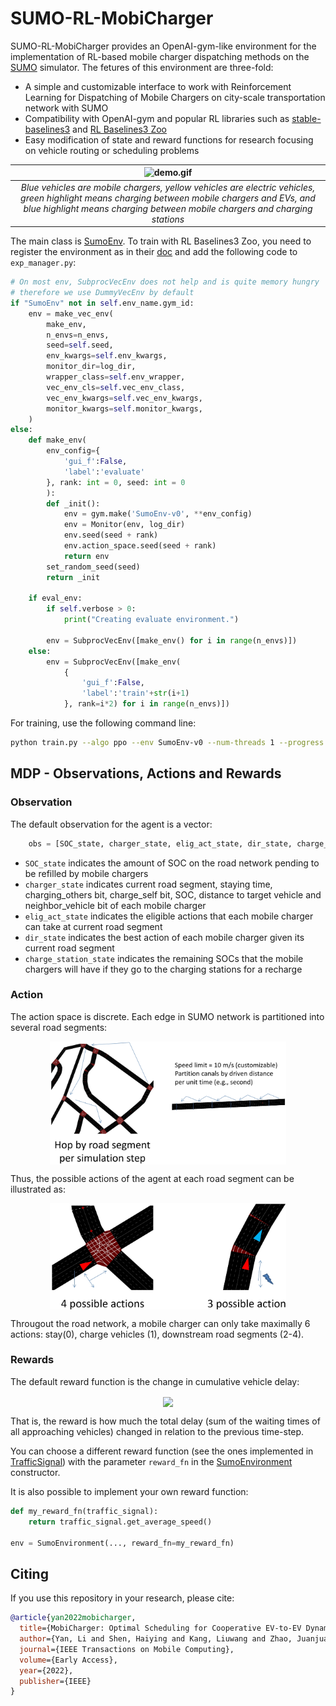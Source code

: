 # SUMO-RL-MobiCharger

<!-- start intro -->

SUMO-RL-MobiCharger provides an OpenAI-gym-like environment for the implementation of RL-based mobile charger dispatching methods on the [SUMO](https://github.com/eclipse/sumo) simulator. The fetures of this environment are three-fold:

- A simple and customizable interface to work with Reinforcement Learning for Dispatching of Mobile Chargers on city-scale transportation network with SUMO
- Compatibility with OpenAI-gym and popular RL libraries such as [stable-baselines3](https://github.com/DLR-RM/stable-baselines3) and [RL Baselines3 Zoo](https://github.com/DLR-RM/rl-baselines3-zoo)
- Easy modification of state and reward functions for research focusing on vehicle routing or scheduling problems

| ![demo.gif](accessories/demo.gif) | 
|:--:| 
| *Blue vehicles are mobile chargers, yellow vehicles are electric vehicles, green highlight means charging between mobile chargers and EVs, and blue highlight means charging between mobile chargers and charging stations* |

<!--<p>
    <img src="accessories/demo.gif" align="center" width="400"/>
</p>
<p>
    <em>Blue vehicles are mobile chargers, yellow vehicles are electric vehicles, green highlight means charging between mobile chargers and EVs, and blue highlight means charging between mobile chargers and charging stations</em>
</p>-->

The main class is [SumoEnv](canalenv/envs/canalenv_gym.py). To train with RL Baselines3 Zoo, you need to register the environment as in their [doc](https://rl-baselines3-zoo.readthedocs.io/en/master/guide/custom_env.html) and add the following code to ```exp_manager.py```:

```python
# On most env, SubprocVecEnv does not help and is quite memory hungry
# therefore we use DummyVecEnv by default
if "SumoEnv" not in self.env_name.gym_id:
    env = make_vec_env(
        make_env,
        n_envs=n_envs,
        seed=self.seed,
        env_kwargs=self.env_kwargs,
        monitor_dir=log_dir,
        wrapper_class=self.env_wrapper,
        vec_env_cls=self.vec_env_class,
        vec_env_kwargs=self.vec_env_kwargs,
        monitor_kwargs=self.monitor_kwargs,
    )
else:
    def make_env(
        env_config={
            'gui_f':False, 
            'label':'evaluate'
        }, rank: int = 0, seed: int = 0
        ):
        def _init():
            env = gym.make('SumoEnv-v0', **env_config)
            env = Monitor(env, log_dir)
            env.seed(seed + rank)
            env.action_space.seed(seed + rank)
            return env
        set_random_seed(seed)
        return _init
    
    if eval_env:
        if self.verbose > 0:
            print("Creating evaluate environment.")
            
        env = SubprocVecEnv([make_env() for i in range(n_envs)])
    else:
        env = SubprocVecEnv([make_env(
            {
                'gui_f':False, 
                'label':'train'+str(i+1)
            }, rank=i*2) for i in range(n_envs)])
```

For training, use the following command line:
  
```bash
python train.py --algo ppo --env SumoEnv-v0 --num-threads 1 --progress --conf-file hyperparams/python/sumoenv_config.py --save-freq 500000 --log-folder /usr/data2/canaltrain_log/ --tensorboard-log /usr/data2/canaltrain_tensorboard/ --verbose 2 --eval-freq 2000000 --eval-episodes 10 --n-eval-envs 10 --vec-env subproc
```

<!-- end intro -->

## MDP - Observations, Actions and Rewards

### Observation

<!-- start observation -->

The default observation for the agent is a vector:
```python
    obs = [SOC_state, charger_state, elig_act_state, dir_state, charge_station_state]
```
- ```SOC_state``` indicates the amount of SOC on the road network pending to be refilled by mobile chargers
- ```charger_state``` indicates current road segment, staying time, charging_others bit, charge_self bit, SOC, distance to target vehicle and neighbor_vehicle bit of each mobile charger
- ```elig_act_state``` indicates the eligible actions that each mobile charger can take at current road segment
- ```dir_state``` indicates the best action of each mobile charger given its current road segment
- ```charge_station_state``` indicates the remaining SOCs that the mobile chargers will have if they go to the charging stations for a recharge

<!-- end observation -->

### Action

<!-- start action -->

The action space is discrete. Each edge in SUMO network is partitioned into several road segments:
    
<p align="center">
<img src="accessories/actions.jpg" align="center" width="75%"/>
</p>

Thus, the possible actions of the agent at each road segment can be illustrated as:

<p align="center">
<img src="accessories/possible_actions.jpg" align="center" width="75%"/>
</p>

Througout the road network, a mobile charger can only take maximally 6 actions: stay(0), charge vehicles (1), downstream road segments (2-4).

<!-- end action -->

### Rewards

<!-- start reward -->

The default reward function is the change in cumulative vehicle delay:

<p align="center">
<img src="docs/_static/reward.png" align="center" width="25%"/>
</p>

That is, the reward is how much the total delay (sum of the waiting times of all approaching vehicles) changed in relation to the previous time-step.

You can choose a different reward function (see the ones implemented in [TrafficSignal](https://github.com/LucasAlegre/sumo-rl/blob/master/sumo_rl/environment/traffic_signal.py)) with the parameter `reward_fn` in the [SumoEnvironment](https://github.com/LucasAlegre/sumo-rl/blob/master/sumo_rl/environment/env.py) constructor.

It is also possible to implement your own reward function:

```python
def my_reward_fn(traffic_signal):
    return traffic_signal.get_average_speed()

env = SumoEnvironment(..., reward_fn=my_reward_fn)
```

<!-- end reward -->


## Citing

<!-- start citation -->

If you use this repository in your research, please cite:
```bibtex
@article{yan2022mobicharger,
  title={MobiCharger: Optimal Scheduling for Cooperative EV-to-EV Dynamic Wireless Charging},
  author={Yan, Li and Shen, Haiying and Kang, Liuwang and Zhao, Juanjuan and Zhang, Zhe and Xu, Chengzhong},
  journal={IEEE Transactions on Mobile Computing},
  volume={Early Access}, 
  year={2022},
  publisher={IEEE}
}
```

<!-- end citation -->

